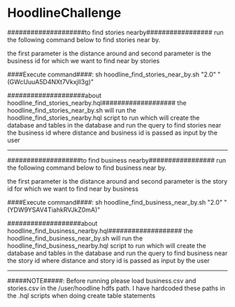 # HoodlineChallenge

####################to find stories nearby#################
run the following command below to find stories near by.

the first parameter is the distance around and second parameter is the business id for which we want to find near by stories

####Execute command####:
sh hoodline_find_stories_near_by.sh "2.0" "(GWcUuuA5D4NXt7Vkxjll3g)"

####################about hoodline_find_stories_nearby.hql###################
the hoodline_find_stories_near_by.sh will run the hoodline_find_stories_nearby.hql script to run which will create the database and tables in the database and run the query to find stories near the business id where distance and business id is passed as input by the user

------------------------------------------------------------------------------------------------------------------------------------------------------------------------------------------------------------------------------------------------------------

###################to find business nearby#################
run the following command below to find business near by.

the first parameter is the distance around and second parameter is the story id for which we want to find near by business

####Execute command####:
sh hoodline_find_business_near_by.sh "2.0" "(YDW9YSAV4TiahkRVJkZ0mA)"

###################about hoodline_find_business_nearby.hql###################
the hoodline_find_business_near_by.sh will run the hoodline_find_business_nearby.hql script to run which will create the database and tables in the database and run the query to find business near the story id where distance and story id is passed as input by the user

------------------------------------------------------------------------------------------------------------------------------------------------------------------------------------------------------------------------------------------------------------
#####NOTE#####:
Before running please load business.csv and stories.csv in the /user/hoodline hdfs path. I have hardcoded these paths in the .hql scripts when doing create table statements
